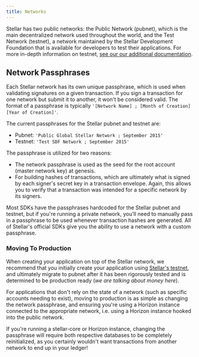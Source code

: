 ```yaml
---
title: Networks
---
```


Stellar has two public networks: the Public Network (pubnet), which is the main decentralized
network used throughout the world, and the Test Network (testnet), a network maintained by the
Stellar Development Foundation that is available for developers to test their applications. For
more in-depth information on testnet, [see our our additional documentation](test-net.md).

## Network Passphrases

Each Stellar network has its own unique passphrase, which is used when validating signatures on a
given transaction. If you sign a transaction for one network but submit it to another, it won't be
considered valid. The format of a passphrase is typically `'[Network Name] ; [Month of Creation]
[Year of Creation]'`.

The current passphrases for the Stellar pubnet and testnet are:

* Pubnet: `'Public Global Stellar Network ; September 2015'`
* Testnet: `'Test SDF Network ; September 2015'`

The passphrase is utilized for two reasons:

* The network passphrase is used as the seed for the root account (master network key) at genesis.
* For building hashes of transactions, which are ultimately what is signed by each signer's secret
  key in a transaction envelope. Again, this allows you to verify that a transaction was intended
  for a specific network by its signers.

Most SDKs have the passphrases hardcoded for the Stellar pubnet and testnet, but if you're running
a private network, you'll need to manually pass in a passphrase to be used whenever transaction
hashes are generated. All of Stellar's official SDKs give you the ability to use a network with a
custom passphrase.

### Moving To Production

When creating your application on top of the Stellar network, we recommend that you initially
create your application using [Stellar's testnet](test-net.md), and ultimately migrate to pubnet
after it has been rigorously tested and is determined to be production ready (_we are talking about
money here_).

For applications that don't rely on the state of a network (such as specific accounts needing to
exist), moving to production is as simple as changing the network passphrase, and
ensuring you're using a Horizon instance connected to the appropriate network, i.e. using a Horizon
instance hooked into the public network.

If you're running a stellar-core or Horizon instance, changing the passphrase will require both
respective databases to be completely reinitialized, as you certainly wouldn't want transactions
from another network to end up in your ledger!
